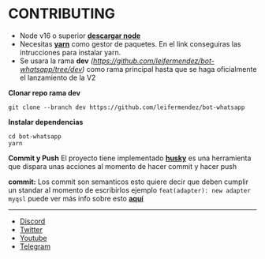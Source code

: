 # CONTRIBUTING

- Node v16 o superior __[descargar node](https://nodejs.org/es/download/)__
- Necesitas __[yarn](https://classic.yarnpkg.com/lang/en/docs/install/#windows-stable)__ como gestor de paquetes. En el link conseguiras las intrucciones para instalar yarn.
- Se usara la rama __dev__ *(https://github.com/leifermendez/bot-whatsapp/tree/dev)* como rama principal hasta que se haga oficialmente el lanzamiento de la V2

__Clonar repo rama dev__
```shell
git clone --branch dev https://github.com/leifermendez/bot-whatsapp
```
__Instalar dependencias__
```shell 
cd bot-whatsapp
yarn
```
__Commit y Push__
El proyecto tiene implementado __[husky](https://typicode.github.io/husky/#/)__ es una herramienta que dispara unas acciones al momento de hacer commit y hacer push

__commit:__ Los commit son semanticos esto quiere decir que deben cumplir un standar al momento de escribirlos ejemplo ` feat(adapter): new adapter myqsl ` puede ver más info sobre esto __[aquí](https://github.com/conventional-changelog/commitlint/#what-is-commitlint)__


------
-   [Discord](https://link.codigoencasa.com/DISCORD)
-   [Twitter](https://twitter.com/leifermendez)
-   [Youtube](https://www.youtube.com/watch?v=5lEMCeWEJ8o&list=PL_WGMLcL4jzWPhdhcUyhbFU6bC0oJd2BR)
-   [Telegram](https://t.me/leifermendez)

